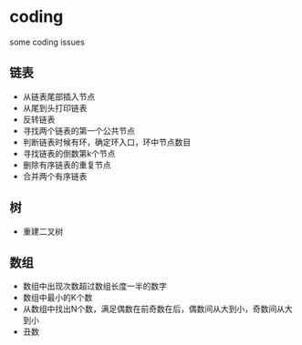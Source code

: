 # coding
some coding issues

## 链表
   + 从链表尾部插入节点
   + 从尾到头打印链表
   + 反转链表
   + 寻找两个链表的第一个公共节点
   + 判断链表时候有环，确定环入口，环中节点数目
   + 寻找链表的倒数第k个节点
   + 删除有序链表的重复节点
   + 合并两个有序链表
## 树
   + 重建二叉树
## 数组
   + 数组中出现次数超过数组长度一半的数字
   + 数组中最小的K个数
   + 从数组中找出N个数，满足偶数在前奇数在后，偶数间从大到小，奇数间从大到小
   + 丑数
